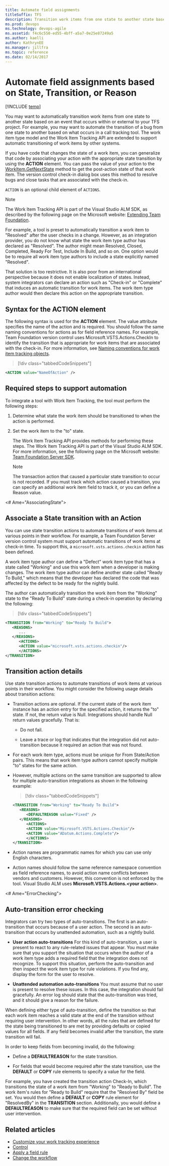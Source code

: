 ```yaml
---
title: Automate field assignments 
titleSuffix: TFS
description: Transition work items from one state to another state based on an event that occurs elsewhere for Team Foundation Server 
ms.prod: devops
ms.technology: devops-agile
ms.assetid: f4c6c550-ed55-4bff-a5a7-0e25e87249a5
ms.author: kaelli
author: KathrynEE
ms.manager: jillfra
ms.topic: reference
ms.date: 02/14/2017
---
```


# Automate field assignments based on State, Transition, or Reason

[!INCLUDE [temp](../../_shared/version-tfs-all-versions.md)] 

You may want to automatically transition work items from one state to another state based on an event that occurs within or external to your TFS project. For example, you may want to automate the transition of a bug from one state to another based on what occurs in a call tracking tool. The work item type model and the Work Item Tracking API are extended to support automatic transitioning of work items by other systems.  
  
 If you have code that changes the state of a work item, you can generalize that code by associating your action with the appropriate state transition by using the **ACTION** element. You can pass the value of your action to the [WorkItem.GetNextState](assetId:///WorkItem.GetNextState?qualifyHint=False&autoUpgrade=True) method to get the post-action state of that work item. The version control check-in dialog box uses this method to resolve bugs and close tasks that are associated with the check-in.  
  
 `ACTION` is an optional child element of `ACTIONS`.  
  
> [!NOTE]  
> The Work Item Tracking API is part of the Visual Studio ALM SDK, as described by the following page on the Microsoft website: [Extending Team Foundation](http://go.microsoft.com/fwlink/?LinkId=121098).  
  
 For example, a tool is preset to automatically transition a work item to "Resolved" after the user checks in a change. However, as an integration provider, you do not know what state the work item type author has declared as "Resolved". The author might mean Resolved, Closed, Completed, Ready For Test, Include In Build, and so on. One option would be to require all work item type authors to include a state explicitly named "Resolved".  
  
 That solution is too restrictive. It is also poor from an international perspective because it does not enable localization of states. Instead, system integrators can declare an action such as "Check-in" or "Complete" that induces an automatic transition for work items. The work item type author would then declare this action on the appropriate transition.  
  
 <a name="Syntax"></a> 
## Syntax for the ACTION element  
 The following syntax is used for the **ACTION** element. The value attribute specifies the name of the action and is required. You should follow the same naming conventions for actions as for field reference names. For example, Team Foundation version control uses Microsoft.VSTS.Actions.CheckIn to identify the transition that is appropriate for work items that are associated with the check-in. For more information, see [Naming conventions for work item tracking objects](../../organizations/settings/naming-restrictions.md).  
  
> [!div class="tabbedCodeSnippets"]
```XML 
<ACTION value="NameOfAction" />  
```  
  
  
<a name="RequiredSteps"></a>   
## Required steps to support automation  
 To integrate a tool with Work Item Tracking, the tool must perform the following steps:  
  
1.  Determine what state the work item should be transitioned to when the action is performed.  
  
2.  Set the work item to the "to" state.  
  
     The Work Item Tracking API provides methods for performing these steps. The Work Item Tracking API is part of the Visual Studio ALM SDK. For more information, see the following page on the Microsoft website: [Team Foundation Server SDK](http://go.microsoft.com/fwlink/?LinkId=121098).  
  
    > [!NOTE]  
    >  The transaction action that caused a particular state transition to occur is not recorded. If you must track which action caused a transition, you can specify an additional work item field to track it, or you can define a Reason value.  
  
 
<# Ame="AssociatingState"></a>   
## Associate a State transition with an Action  
 You can use state transition actions to automate transitions of work items at various points in their workflow. For example, a Team Foundation Server version control system must support automatic transitions of work items at check-in time. To support this, a `microsoft.vsts.actions.checkin` action has been defined.  
  
 A work item type author can define a "Defect" work item type that has a state called "Working" and use this work item when a developer is making changes. The work item type author can define another state called "Ready To Build," which means that the developer has declared the code that was affected by the defect to be ready for the nightly build.  
  
 The author can automatically transition the work item from the "Working" state to the "Ready To Build" state during a check-in operation by declaring the following:  
  
> [!div class="tabbedCodeSnippets"]
```XML
<TRANSITION from="Working" to="Ready To Build">  
   <REASONS>
      ...
   </REASONS>
      <ACTIONS>  
      <ACTION value="microsoft.vsts.actions.checkin"/>  
      </ACTIONS>  
</TRANSITION>  
```  
  
 
<a name="TransactionDetails"></a>  
## Transition action details  
 Use state transition actions to automate transitions of work items at various points in their workflow. You might consider the following usage details about transition actions:  
  
-   Transition actions are optional. If the current state of the work item instance has an action entry for the specified action, it returns the "to" state. If not, the return value is Null. Integrations should handle Null return values gracefully. That is:  
  
    -   Do not fail.  
  
    -   Leave a trace or log that indicates that the integration did not auto-transition because it required an action that was not found.  
  
-   For each work item type, actions must be unique for From State/Action pairs. This means that work item type authors cannot specify multiple "to" states for the same action.  
  
-   However, multiple actions on the same transition are supported to allow for multiple auto-transition integrations as shown in the following example:  
  
    > [!div class="tabbedCodeSnippets"]
	```XML 
    <TRANSITION from="Working" to="Ready To Build">  
       <REASONS>
          <DEFAULTREASON value="Fixed" />
       </REASONS>
          <ACTIONS>  
          <ACTION value="Microsoft.VSTS.Actions.Checkin"/>  
          <ACTION value="ADatum.Actions.Complete"/>  
          </ACTIONS>  
    </TRANSITION>  
    ```  
  
-   Action names are programmatic names for which you can use only English characters.  
  
-   Action names should follow the same reference namespace convention as field reference names, to avoid action name conflicts between vendors and customers. However, this convention is not enforced by the tool. Visual Studio ALM uses **Microsoft.VSTS.Actions.\<your action>**.  

<# Ame="ErrorChecking"></a>   
## Auto-transition error checking  
 Integrators can try two types of auto-transitions. The first is an auto-transition that occurs because of a user action. The second is an auto-transition that occurs by unattended automation, such as a nightly build.  
  
-   **User action auto-transitions** For this kind of auto-transition, a user is present to react to any rule-related issues that appear. You must make sure that you support the situation that occurs when the author of a work item type adds a required field that the integration does not recognize. To support this situation, perform the auto-transition and then inspect the work item type for rule violations. If you find any, display the form for the user to resolve.  
  
-   **Unattended automation auto-transitions** You must assume that no user is present to resolve these issues. In this case, the integration should fail gracefully. An error log should state that the auto-transition was tried, and it should give a reason for the failure.  
  
 When defining either type of auto-transition, define the transition so that each work item reaches a valid state at the end of the transition without requiring user intervention. In other words, all the rules that are defined for the state being transitioned to are met by providing defaults or copied values for all fields. If any field becomes invalid after the transition, the state transition will fail.  
  
 In order to keep fields from becoming invalid, do the following:  
  
-   Define a **DEFAULTREASON** for the state transition.  
  
-   For fields that would become required after the state transition, use the **DEFAULT** or **COPY** rule elements to specify a value for the field.  
  
 For example, you have created the transition action Check-In, which transitions the state of a work item from "Working" to "Ready to Build". The work item's rules for "Ready to Build" require that the "Resolved By" field be set. You would then define a **DEFAULT** or **COPY** rule element for "ResolvedBy" in the **TRANSITION** section. Additionally, you would define a **DEFAULTREASON** to make sure that the required field can be set without user intervention.  
  
## Related articles
- [Customize your work tracking experience](../customize-work.md)
- [Control](control-xml-element-reference.md)    
- [Apply a field rule](apply-rule-work-item-field.md)  
- [Change the workflow](change-workflow-wit.md)   
